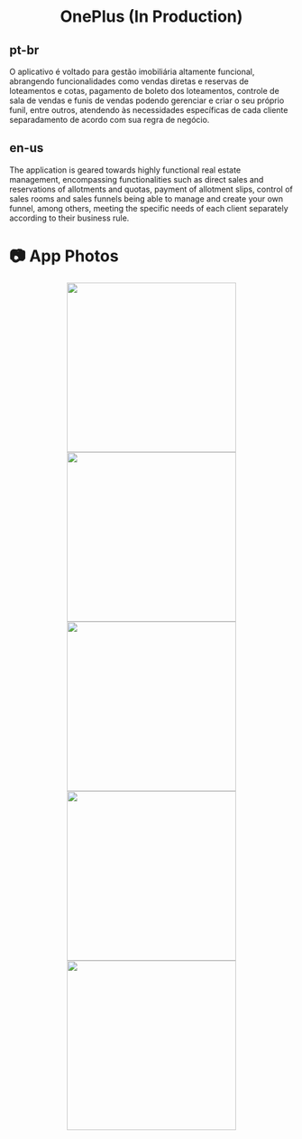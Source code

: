 <h1 align="center">OnePlus (In Production)</h1>

<h2>pt-br</h2>
O aplicativo é voltado para gestão imobiliária altamente funcional, abrangendo funcionalidades como vendas diretas e reservas de loteamentos e cotas, pagamento de boleto dos loteamentos, controle de sala de vendas e funis de vendas podendo gerenciar e criar o seu próprio funil, entre outros, atendendo às necessidades específicas de cada cliente separadamento de acordo com sua regra de negócio.

<h2>en-us</h2>
The application is geared towards highly functional real estate management, encompassing functionalities such as direct sales and reservations of allotments and quotas, payment of allotment slips, control of sales rooms and sales funnels being able to manage and create your own funnel, among others, meeting the specific needs of each client separately according to their business rule.

# 📷 App Photos

<div align="center">
  <img src="https://i.ibb.co/QPhN6TD/Project-8.jpg" height="300" />
  <img src="https://i.ibb.co/r39vjHF/Project-7.jpg" height="300" />
  <img src="https://i.ibb.co/2k1qkSr/Project-10.jpg" height="300" />
  <img src="https://i.ibb.co/z5zQPTc/Project-12.jpg" height="300" />
  <img src="https://i.ibb.co/gTYKmNQ/Project-13-jpeg.png" height="300" />
</div>

